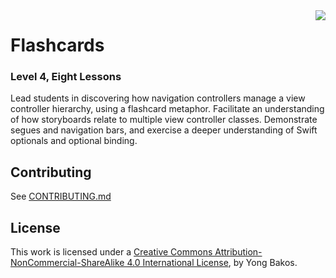<img align="right" src="https://raw.github.com/SwiftEducation/Flashcards/master/Flashcards/Images.xcassets/AppIcon.appiconset/Icon-Spotlight-40@2x.png" />

# Flashcards

### Level 4, Eight Lessons

Lead students in discovering how navigation controllers manage a view controller hierarchy, using a flashcard metaphor. Facilitate an understanding of how storyboards relate to multiple view controller classes. Demonstrate segues and navigation bars, and exercise a deeper understanding of Swift optionals and optional binding.

## Contributing

See [CONTRIBUTING.md](CONTRIBUTING.md)

## License

This work is licensed under a [Creative Commons Attribution-NonCommercial-ShareAlike 4.0 International License](https://creativecommons.org/licenses/by-nc-sa/4.0/), by Yong Bakos.
